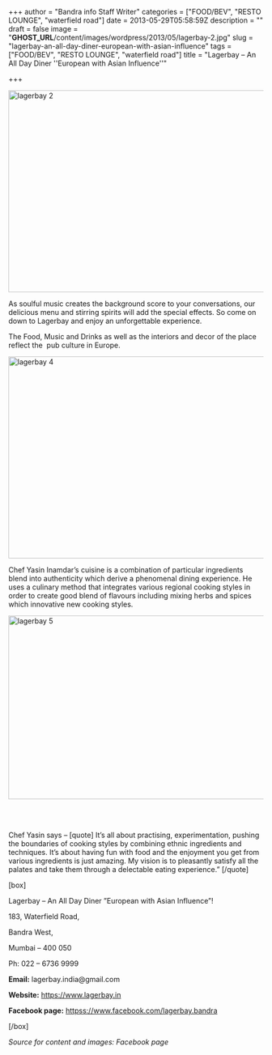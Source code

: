 +++
author = "Bandra info Staff Writer"
categories = ["FOOD/BEV", "RESTO LOUNGE", "waterfield road"]
date = 2013-05-29T05:58:59Z
description = ""
draft = false
image = "__GHOST_URL__/content/images/wordpress/2013/05/lagerbay-2.jpg"
slug = "lagerbay-an-all-day-diner-european-with-asian-influence"
tags = ["FOOD/BEV", "RESTO LOUNGE", "waterfield road"]
title = "Lagerbay – An All Day Diner ''European with Asian Influence''"

+++


<p><a href="https://i1.wp.com/bandra.info/wp-content/uploads/2013/05/lagerbay-2.jpg?ssl=1"><img loading="lazy" class="size-full wp-image-2507 aligncenter" alt="lagerbay 2" src="https://i1.wp.com/bandra.info/wp-content/uploads/2013/05/lagerbay-2.jpg?resize=599%2C399&#038;ssl=1" width="599" height="399" srcset="https://i1.wp.com/bandra.info/wp-content/uploads/2013/05/lagerbay-2.jpg?w=599&amp;ssl=1 599w, https://i1.wp.com/bandra.info/wp-content/uploads/2013/05/lagerbay-2.jpg?resize=300%2C199&amp;ssl=1 300w" sizes="(max-width: 599px) 100vw, 599px" data-recalc-dims="1" /></a></p>
<p>As soulful music creates the background score to your conversations, our delicious menu and stirring spirits will add the special effects. So come on down to Lagerbay and enjoy an unforgettable experience.</p>
<p>The Food, Music and Drinks as well as the interiors and decor of the place reflect the  pub culture in Europe.</p>
<p><a href="https://i1.wp.com/bandra.info/wp-content/uploads/2013/05/lagerbay-4.jpg?ssl=1"><img loading="lazy" class="size-full wp-image-2509 aligncenter" alt="lagerbay 4" src="https://i1.wp.com/bandra.info/wp-content/uploads/2013/05/lagerbay-4.jpg?resize=597%2C399&#038;ssl=1" width="597" height="399" srcset="https://i1.wp.com/bandra.info/wp-content/uploads/2013/05/lagerbay-4.jpg?w=597&amp;ssl=1 597w, https://i1.wp.com/bandra.info/wp-content/uploads/2013/05/lagerbay-4.jpg?resize=300%2C200&amp;ssl=1 300w" sizes="(max-width: 597px) 100vw, 597px" data-recalc-dims="1" /></a></p>
<p>Chef Yasin Inamdar’s cuisine is a combination of particular ingredients blend into authenticity which derive a phenomenal dining experience. He uses a culinary method that integrates various regional cooking styles in order to create good blend of flavours including mixing herbs and spices which innovative new cooking styles.</p>
<p><a href="https://i0.wp.com/bandra.info/wp-content/uploads/2013/05/lagerbay-5.jpg?ssl=1"><img loading="lazy" class="size-full wp-image-2505 aligncenter" alt="lagerbay 5" src="https://i0.wp.com/bandra.info/wp-content/uploads/2013/05/lagerbay-5.jpg?resize=602%2C363&#038;ssl=1" width="602" height="363" srcset="https://i0.wp.com/bandra.info/wp-content/uploads/2013/05/lagerbay-5.jpg?w=602&amp;ssl=1 602w, https://i0.wp.com/bandra.info/wp-content/uploads/2013/05/lagerbay-5.jpg?resize=300%2C180&amp;ssl=1 300w" sizes="(max-width: 602px) 100vw, 602px" data-recalc-dims="1" /></a></p>
<p>&nbsp;</p>
<p><a href="__GHOST_URL__/content/images/wordpress/2013/05/lagerbay-1.jpg"><br />
</a>Chef Yasin says &#8211; [quote] It’s all about practising, experimentation, pushing the boundaries of cooking styles by combining ethnic ingredients and techniques. It’s about having fun with food and the enjoyment you get from various ingredients is just amazing. My vision is to pleasantly satisfy all the palates and take them through a delectable eating experience.” [/quote]</p>
<p>[box]</p>
<p>Lagerbay – An All Day Diner &#8221;European with Asian Influence&#8221;!</p>
<p>183, Waterfield Road,</p>
<p>Bandra West,</p>
<p>Mumbai – 400 050</p>
<p>Ph: 022 &#8211; 6736 9999</p>
<p><strong>Email:</strong> lagerbay.india@gmail.com</p>
<p><strong>Website:</strong> <a href="https://www.lagerbay.in/">https://www.lagerbay.in</a></p>
<p><strong>Facebook page:</strong> <a href="httpss://www.facebook.com/lagerbay.bandra">httpss://www.facebook.com/lagerbay.bandra</a></p>
<p>[/box]</p>
<p><em>Source for content and images: Facebook page</em></p>



